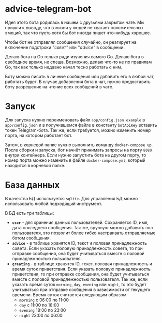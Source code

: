 ﻿# advice-telegram-bot

Идея этого бота родилась в нашем с друзьями закрытом чате.
Мы пришли к выводу, что в жизни у людей не хватает положительных эмоций, так что пусть хотя бы бот иногда пишет
что-нибудь хорошее.

Чтобы бот не отправлял сообщения случайно, он реагирует на включение подстроки *"совет"* или *"advice"* в сообщении.

Делаю бота на Go только ради изучения самого Go.
Делаю бота в свободное время, не спеша.
Возможно, делаю что-то не по правилам Go, так как только недавно начал тесно работать с ним.

Боту можно писать в личные сообщения или добавить его в любой чат, работать будет.
В случае добавления бота в чат, нужно предоставить боту разрешение на чтение всех сообщений в чате.

# Запуск

Для запуска нужно переименовать файл `app/config.json.example` в `app/config.json` и в получившемся
файле в константу `botApiKey` вставить токен Telegram-бота.
Так же, если требуется, можно изменить номер порта, на котором работает бот.

Затем, в корневой папке нужно выполнить команду `docker-compose up`.
После сборки и запуска, бот начнёт принимать запросы на порту `8080` внутри контейнера.
Если нужно запустить бота на другом порту, то номер порта можно изменить в файле `docker-compose.yml`, который находится
в корневой папке.

# База данных

В качества БД используется `sqlite`. Для управления БД можно использовать любой подходящий инструмент.

В БД есть три таблицы:

- **`user`** - для хранения данных пользователей. Сохраняется ID, имя, дата последнего сообщения.
  Так же, вручную можно добавить пол пользователя, это позволит более гибко настраивать отправляемые ботом сообщения.
- **`advice`** - в таблице хранятся ID, текст и половая принадлежность совета.
  Если указать половую принадлежность совета, то при отправке сообщения, она будет учитываться вместе с половой
  принадлежностью пользователя.
- **`greating`** - в таблице хранятся ID, текст, половая принадлежность и время суток приветствия.
  Если указать половую принадлежность приветствия, то при отправке сообщения, она будет учитываться вместе с половой
  принадлежностью пользователя.
  Так же, если указать время суток `morning`, `day`, `evening` или `night`, то это будет учитываться при отправке
  сообщения в зависимости от текущего времени.
  Время суток считается следующим образом:
  - `morning` с 06:00 по 11:00
  - `day` с 11:00 по 18:00
  - `evening` 18:00 по 23:00
  - `night` 23:00 по 06:00
